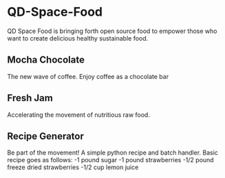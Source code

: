 # QD-Space-Food
QD Space Food is bringing forth open source food to empower those who want to create delicious healthy sustainable food.

## Mocha Chocolate
The new wave of coffee. Enjoy coffee as a chocolate bar
## Fresh Jam
Accelerating the movement of nutritious raw food.
## Recipe Generator
Be part of the movement! A simple python recipe and batch handler.
Basic recipe goes as follows:
-1 pound sugar
-1 pound strawberries
-1/2 pound freeze dried strawberries
-1/2 cup lemon juice
